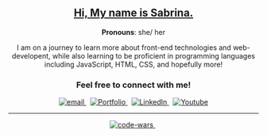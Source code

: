 <!--
**sabrinaira/sabrinaira** is a ✨ _special_ ✨ repository because its `README.md` (this file) appears on your GitHub profile.

Here are some ideas to get you started:

- 🔭 I’m currently working on ...
- 🌱 I’m currently learning ...
- 👯 I’m looking to collaborate on ...
- 🤔 I’m looking for help with ...
- 💬 Ask me about ...
- 📫 How to reach me: ...
- 😄 Pronouns: ...
- ⚡ Fun fact: ...
-->

<center>

## <a href="https://sabrinaira.github.io/sabrinaira/" target="_blank">Hi, My name is Sabrina.</a>

**Pronouns**: she/ her <br>

I am on a journey to learn more about front-end technologies and web-developent, while also learning to be proficient in programming languages including JavaScript, HTML, CSS, and hopefully more!

### Feel free to connect with me!

<div>
<a href="mailto:tech_sabby-online@yahoo.com" target="_blank">
  <img src="https://img.shields.io/badge/email-me?style=for-the-badge&color=purple" alt="email"/>
  </a> &nbsp;
<a href="https://sabrinaira.github.io/portfolio/" target="_blank">
  <img src="https://img.shields.io/badge/Portoflio-pink?style=for-the-badge&logoColor=pink&labelColor=pink" alt="Portfolio"/>
</a> &nbsp;
<a href="https://www.linkedin.com/in/sabrinapira/" target="_blank">
  <img src="https://img.shields.io/badge/LinkedIn-0077B5?style=for-the-badge&logo=linkedin&logoColor=white" alt="LinkedIn"/>
</a> &nbsp;
<a href="https://www.youtube.com/@techsabby"  
 target="_blank">
  <img src="https://img.shields.io/badge/Youtube-red?style=for-the-badge&logo=youtube&logoColor=white&logoSize=auto&labelColor=red" alt="Youtube"/>
</a>
</div>

---

<div>
<a href="https://www.codewars.com/users/techsabby" target="_blank">
  <img src="https://www.codewars.com/users/techsabby/badges/large" alt="code-wars"/>
</a> &nbsp;
</div>
<center>
